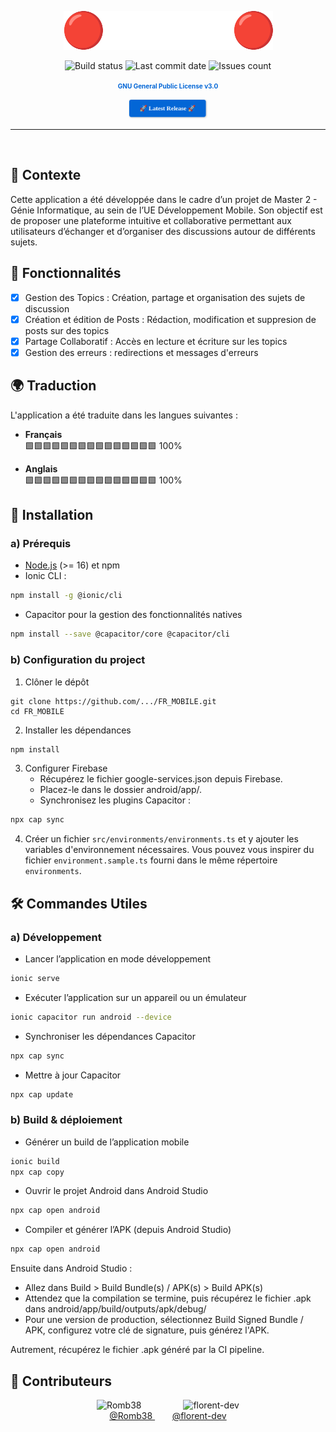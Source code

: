 <p align="center">
    <img src=".readme/logo.png" alt="Logo">
</p>

<p align="center">
<img src="https://img.shields.io/github/actions/workflow/status/Romb38/FR_MOBILE/ci-publishing.yml" alt="Build status"/>
<img src="https://img.shields.io/github/last-commit/Romb38/FR_MOBILE" alt="Last commit date"/>
<img src="https://img.shields.io/github/issues/Romb38/FR_MOBILE" alt="Issues count"/>
</p>
<p align="center">
  <a href="https://www.gnu.org/licenses/gpl-3.0.html" style="color: #0366d6; text-decoration: none; font-weight: bold; font-size:10px">
    GNU General Public License v3.0
  </a>
</p>

<p align="center">
  <a href="https://github.com/Romb38/FR_MOBILE/releases/latest">
  <img src=".readme/release.png" style="max-width: 25%; height: auto;" alt="Release picture">
  </a>
</p>
<hr>
<br>


## 📌 Contexte

Cette application a été développée dans le cadre d’un projet de Master 2 - Génie Informatique, au sein de l’UE Développement Mobile. Son objectif est de proposer une plateforme intuitive et collaborative permettant aux utilisateurs d’échanger et d’organiser des discussions autour de différents sujets.


## 🚀 Fonctionnalités

- [x] Gestion des Topics : Création, partage et organisation des sujets de discussion
- [x] Création et édition de Posts : Rédaction, modification et suppresion de posts sur des topics
- [x] Partage Collaboratif : Accès en lecture et écriture sur les topics
- [x] Gestion des erreurs : redirections et messages d'erreurs

## 🌍 Traduction

L'application a été traduite dans les langues suivantes :

- **Français**  
  🟩🟩🟩🟩🟩🟩🟩🟩🟩🟩🟩🟩🟩🟩🟩 100%

- **Anglais**  
  🟩🟩🟩🟩🟩🟩🟩🟩🟩🟩🟩🟩🟩🟩🟩 100%


## 🔧 Installation

### a) Prérequis
- [Node.js](https://nodejs.org/en/download/) (>= 16) et npm
- Ionic CLI :
```bash
npm install -g @ionic/cli
```
- Capacitor pour la gestion des fonctionnalités natives 
```bash
npm install --save @capacitor/core @capacitor/cli
```

### b) Configuration du project
1. Clôner le dépôt
```
git clone https://github.com/.../FR_MOBILE.git
cd FR_MOBILE
```
2. Installer les dépendances
```bash
npm install
```
3. Configurer Firebase
   - Récupérez le fichier google-services.json depuis Firebase.
   - Placez-le dans le dossier android/app/.
   - Synchronisez les plugins Capacitor :
```bash
npx cap sync
```
4. Créer un fichier `src/environments/environments.ts` et y ajouter les variables d'environnement nécessaires. Vous pouvez vous inspirer du fichier `environment.sample.ts` fourni dans le même répertoire `environments`.


## 🛠️ Commandes Utiles

### a) Développement

- Lancer l’application en mode développement
```sh
ionic serve
```

- Exécuter l’application sur un appareil ou un émulateur
```sh
ionic capacitor run android --device
```

- Synchroniser les dépendances Capacitor
```sh
npx cap sync
```

- Mettre à jour Capacitor
```sh
npx cap update
```

### b) Build & déploiement

- Générer un build de l’application mobile
```sh
ionic build
npx cap copy
```

- Ouvrir le projet Android dans Android Studio
```sh
npx cap open android
```

- Compiler et générer l’APK (depuis Android Studio)
```sh
npx cap open android
```
Ensuite dans Android Studio :
- Allez dans Build > Build Bundle(s) / APK(s) > Build APK(s)
- Attendez que la compilation se termine, puis récupérez le fichier .apk dans android/app/build/outputs/apk/debug/
- Pour une version de production, sélectionnez Build Signed Bundle / APK, configurez votre clé de signature, puis générez l'APK.

Autrement, récupérez le fichier .apk généré par la CI pipeline.

## 👥 Contributeurs

<p align="center">
    <img src="https://github.com/Romb38.png" width="50" height="50" alt="Romb38" />
    &nbsp&nbsp&nbsp&nbsp;&nbsp;&nbsp;&nbsp;&nbsp;&nbsp;&nbsp;&nbsp;&nbsp;&nbsp;&nbsp;&nbsp;
    <img src="https://github.com/florent-dev.png" width="50" height="50" alt="florent-dev" />
    <br />  <a href="https://github.com/Romb38"> @Romb38 </a>  &nbsp;&nbsp;&nbsp;&nbsp;&nbsp;&nbsp; <a href="https://github.com/florent-dev"> @florent-dev </a>
</p>
